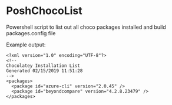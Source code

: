 # PoshChocoList
Powershell script to list out all choco packages installed and build packages.config file

Example output:
``` 
<?xml version="1.0" encoding="UTF-8"?>
<!--
Chocolatey Installation List
Generated 02/15/2019 11:51:28
-->
<packages>
  <package id="azure-cli" version="2.0.45" />
  <package id="beyondcompare" version="4.2.8.23479" />
</packages>
``` 
